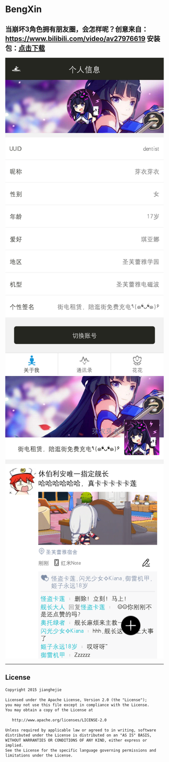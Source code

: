 # BengXin
当崩坏3角色拥有朋友圈，会怎样呢？创意来自：https://www.bilibili.com/video/av27976619
安装包：[点击下载](https://github.com/liaoinstan/SpringView/blob/master/apk/demo-release.apk?raw=true)  　　
---

![HOME](https://github.com/KosmoSakura/BengXin/blob/master/show/home.jpg)
![HOME](https://github.com/KosmoSakura/BengXin/blob/master/show/home2.png)


-------
License
-------

    Copyright 2015 jianghejie

    Licensed under the Apache License, Version 2.0 (the "License");
    you may not use this file except in compliance with the License.
    You may obtain a copy of the License at

       http://www.apache.org/licenses/LICENSE-2.0

    Unless required by applicable law or agreed to in writing, software
    distributed under the License is distributed on an "AS IS" BASIS,
    WITHOUT WARRANTIES OR CONDITIONS OF ANY KIND, either express or implied.
    See the License for the specific language governing permissions and
    limitations under the License.